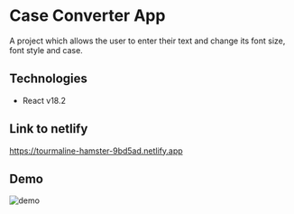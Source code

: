 # Case Converter App

A project which allows the user to enter their text and change its font size, font style and case.

## Technologies

- React v18.2

## Link to netlify

https://tourmaline-hamster-9bd5ad.netlify.app

## Demo
![demo](https://user-images.githubusercontent.com/89309726/186664995-4581439b-9bcf-4909-a99d-ef07f349feaf.png)
